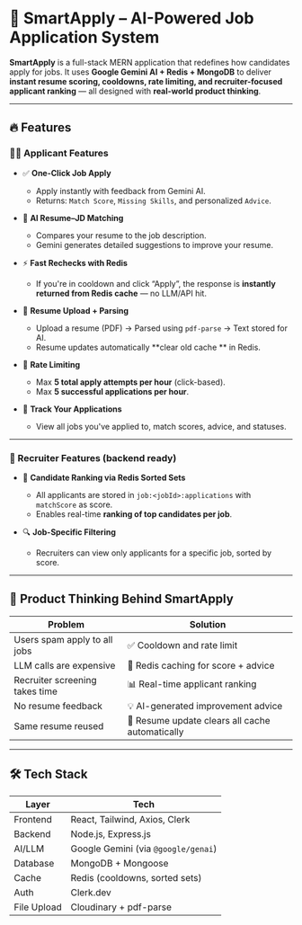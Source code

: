 # 🚀 SmartApply – AI-Powered Job Application System

**SmartApply** is a full-stack MERN application that redefines how candidates apply for jobs. It uses **Google Gemini AI + Redis + MongoDB** to deliver **instant resume scoring, cooldowns, rate limiting, and recruiter-focused applicant ranking** — all designed with **real-world product thinking**.

---

## 🔥 Features

### 🧑‍💼 Applicant Features

- ✅ **One-Click Job Apply**

  - Apply instantly with feedback from Gemini AI.
  - Returns: `Match Score`, `Missing Skills`, and personalized `Advice`.

- 📄 **AI Resume–JD Matching**

  - Compares your resume to the job description.
  - Gemini generates detailed suggestions to improve your resume.


- ⚡ **Fast Rechecks with Redis**

  - If you're in cooldown and click “Apply”, the response is **instantly returned from Redis cache** — no LLM/API hit.

- 📛 **Resume Upload + Parsing**

  - Upload a resume (PDF) → Parsed using `pdf-parse` → Text stored for AI.
  - Resume updates automatically **clear old cache ** in Redis.

- 🚫 **Rate Limiting**

  - Max **5 total apply attempts per hour** (click-based).
  - Max **5 successful applications per hour**.

- 📂 **Track Your Applications**
  - View all jobs you've applied to, match scores, advice, and statuses.

---

### 🧠 Recruiter Features (backend ready)

- 🧠 **Candidate Ranking via Redis Sorted Sets**

  - All applicants are stored in `job:<jobId>:applications` with `matchScore` as score.
  - Enables real-time **ranking of top candidates per job**.

- 🔍 **Job-Specific Filtering**
  - Recruiters can view only applicants for a specific job, sorted by score.

---

## 🧠 Product Thinking Behind SmartApply

| Problem                        | Solution                                        |
| ------------------------------ | ----------------------------------------------- |
| Users spam apply to all jobs   | ✅ Cooldown and rate limit                      |
| LLM calls are expensive        | 🔁 Redis caching for score + advice             |
| Recruiter screening takes time | 📊 Real-time applicant ranking                  |
| No resume feedback             | 💡 AI-generated improvement advice              |
| Same resume reused             | 🧹 Resume update clears all cache automatically |

---

## 🛠️ Tech Stack

| Layer       | Tech                                |
| ----------- | ----------------------------------- |
| Frontend    | React, Tailwind, Axios, Clerk       |
| Backend     | Node.js, Express.js                 |
| AI/LLM      | Google Gemini (via `@google/genai`) |
| Database    | MongoDB + Mongoose                  |
| Cache       | Redis (cooldowns, sorted sets)      |
| Auth        | Clerk.dev                           |
| File Upload | Cloudinary + pdf-parse              |
